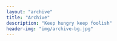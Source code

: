 ```yaml
---
layout: "archive"
title: "Archive"
description: "Keep hungry keep foolish"
header-img: "img/archive-bg.jpg"
---
```

